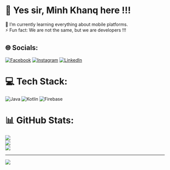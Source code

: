 # 💫 Yes sir, Minh Khanq here !!!
🌱 I’m currently learning everything about mobile platforms.
<br>
⚡ Fun fact: We are not the same, but we are developers !!!

## 🌐 Socials:
[![Facebook](https://img.shields.io/badge/Facebook-%231877F2.svg?logo=Facebook&logoColor=white)](https://www.facebook.com/decoutkhanqindev/) [![Instagram](https://img.shields.io/badge/Instagram-%23E4405F.svg?logo=Instagram&logoColor=white)](https://www.instagram.com/decoutkhanqindev/) [![LinkedIn](https://img.shields.io/badge/LinkedIn-%230077B5.svg?logo=linkedin&logoColor=white)](https://www.linkedin.com/in/minh-khang-a5b36131a/) 

# 💻 Tech Stack:
![Java](https://img.shields.io/badge/java-%23ED8B00.svg?style=plastic&logo=openjdk&logoColor=white) ![Kotlin](https://img.shields.io/badge/kotlin-%237F52FF.svg?style=plastic&logo=kotlin&logoColor=white) ![Firebase](https://img.shields.io/badge/firebase-%23039BE5.svg?style=plastic&logo=firebase)

# 📊 GitHub Stats:
![](https://github-readme-stats.vercel.app/api?username=decoutkhanqindev&theme=one_dark_pro&hide_border=false&include_all_commits=false&count_private=false)<br/>
![](https://github-readme-streak-stats.herokuapp.com/?user=decoutkhanqindev&theme=one_dark_pro&hide_border=false)<br/>
![](https://github-readme-stats.vercel.app/api/top-langs/?username=decoutkhanqindev&theme=one_dark_pro&hide_border=false&include_all_commits=false&count_private=false&layout=compact)

---
[![](https://visitcount.itsvg.in/api?id=decoutkhanqindev&label=Profile%20Views&color=1&icon=0&pretty=true)](https://visitcount.itsvg.in)

<!-- Proudly created with GPRM ( https://gprm.itsvg.in ) -->
